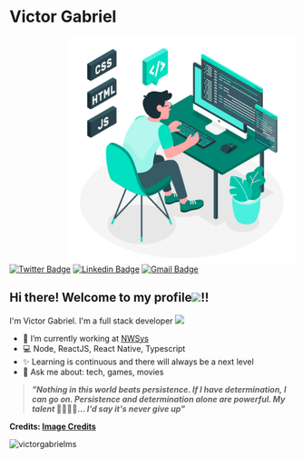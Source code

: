 # Victor Gabriel

<img align="right" src=".github/images/3426526.jpg" width="400px"/>

[![Twitter Badge](https://img.shields.io/badge/-@victorg_ms-1ca0f1?style=flat-square&labelColor=1ca0f1&logo=twitter&logoColor=white&link=https://twitter.com/victorg_ms)](https://twitter.com/victorg_ms) [![Linkedin Badge](https://img.shields.io/badge/-VictorGabriel-blue?style=flat-square&logo=Linkedin&logoColor=white&link=https://www.linkedin.com/in/victor-gabriel-1b02001b0/)](https://www.linkedin.com/in/victor-gabriel-1b02001b0/)
[![Gmail Badge](https://img.shields.io/badge/-vgabriel.vg84@gmail.com-c14438?style=flat-square&logo=Gmail&logoColor=white&link=mailto:vgabriel.vg84@gmail.com)](mailto:vgabriel.vg84@gmail.com)

## Hi there! Welcome to my profile<img src="https://media.giphy.com/media/hvRJCLFzcasrR4ia7z/giphy.gif" width="25px">!!

I'm Victor Gabriel. I'm a full stack developer <img src="https://www.emoji.com/wp-content/uploads/filebase/icons/emoji-icon-glossy-00-04-faces-face-role-ninja-72dpi-forPersonalUseOnly.png" width="20px">

- 🦎 I’m currently working at [NWSys](https://nwsys.com.br/)
- 💻 Node, ReactJS, React Native, Typescript
- ✨ Learning is continuous and there will always be a next level
- 💬 Ask me about: tech, games, movies

> **_"Nothing in this world beats persistence. If I have determination, I can go on. Persistence and determination alone are powerful. My talent_ 🤔🤔🤔🤔... _I'd say it's never give up"_**

<strong>
  <p>
    Credits: <a href='https://br.freepik.com/vetores/tecnologia'>Image Credits</a>
  </p>
</strong>

<p>
  <img align="left" src="https://github-readme-stats.vercel.app/api?username=victorgabrielms&show_icons=true" alt="victorgabrielms" />
</p>

